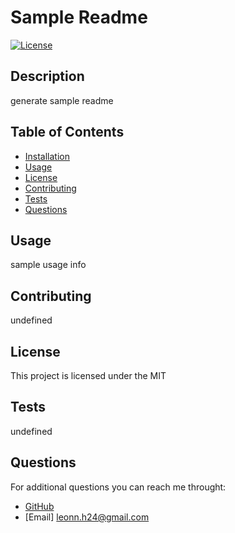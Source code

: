 # Sample Readme
  
  [![License](https://img.shields.io/badge/license-MIT-green)](./LICENSE)
  
  ## Description
  generate sample readme

  ## Table of Contents
  - [Installation](#installation)
  - [Usage](#usage)
  - [License](#license)
  - [Contributing](#contributing)
  - [Tests](#tests)
  - [Questions](#questions)

  ## Usage
  sample usage info

  ## Contributing
  undefined

  ## License
  This project is licensed under the MIT

  ## Tests
  undefined

  ## Questions
  
  For additional questions you can reach me throught:
  - [GitHub](http://github.com/Leonn24)
  - [Email] leonn.h24@gmail.com